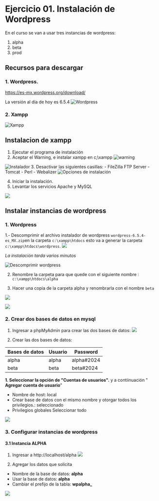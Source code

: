 # Ejercicio 01. Instalación de Wordpress
En el curso se van a usar tres instancias de wordpress:
1. alpha
2. beta
3. prod

## Recursos para descargar

### 1. Wordpress.
https://es-mx.wordpress.org/download/

La versión al día de hoy es 6.5.4
![Wordpress](https://i.imgur.com/G4dho4A.png)


### 2. Xampp

![Xampp](https://i.imgur.com/WMtuJ0j.png)

## Instalacion de xampp
1. Ejecutar el programa de instalación
2. Aceptar el Warning, e instalar xampp en c;\xampp
![warning](https://i.imgur.com/LzHqiFh.png)

![Instalador](https://i.imgur.com/WEKE39y.png)
3. Desactivar las siguientes casillas: 
	- FileZilla FTP Server
	 - Tomcat
	 - Perl
	 - Webalizer
![Opciones de instalación](https://i.imgur.com/5DjAwxn.png)

4. Iniciar la instalación.
5. Levantar los servicios Apache y MySQL

![](https://i.imgur.com/T81p0JV.png)


## Instalar instancias de wordpress
### 1. Wordpress
1.- Descomprimir el archivo instalador de wordpress `wordpress-6.5.4-es_MX.zip`en la carpeta `c:\xampp\htdocs` esto va a generar la carpeta `c:\xampp\htdocs\wordpress`.
![](https://i.imgur.com/QWa4YBx.png)

*La instalación tarda varios minutos*

![Descomprimir wordpress](https://i.imgur.com/k3Hirrp.png)

2. Renombre la carpeta para que quede con el siguiente nombre : `c:\xampp\htdocs\alpha`

3. Hacer una copia de la carpeta alpha y renombrarla con el nombre `beta`

![](https://i.imgur.com/0F79OQm.png)

![](https://i.imgur.com/rb04bBq.png)


### 2. Crear dos bases de datos en mysql

1. Ingresar a phpMyAdmin para crear las dos bases de datos:
![](https://i.imgur.com/T8GQTt8.png)


2. Crear las dos bases de datos:

|Bases de datos| Usuario |Password
|--|--|--|
|alpha| alpha| alpha#2024|
| beta | beta |beta#2024|


**1. Seleccionar la opción de "Cuentas de usuarios".** y a contiinuación " **Agregar cuenta de usuario**"
- Nombre de host: local
- Crear base de datos con el mismo nombre y otorgar todos los privilegios.: seleccionado
- Privilegios globales Seleccionar todo

![](https://i.imgur.com/lTtg0Qz.png)


### 3. Configurar instancias de wordpress

#### 3.1 Instancia ALPHA
1. Ingresar a http://localhost/alpha
![](https://i.imgur.com/b2LADon.png)

2. Agregar los datos que solicita
- Nombre de la base de datos: **alpha**
- Usar la base de datos: **alpha** 
- Cambiar el prefijo de la tabla: **wpalpha_**

![](https://i.imgur.com/QY6mV1k.png)

<!--stackedit_data:
eyJoaXN0b3J5IjpbNjExNjIzNDUxLC02Mjc2Mjc0NzQsLTU1Mz
M0ODY2MCw0NDMxNzIxLC0zNjg3MTgzMTIsMTIyNjQ2NTQxMSwt
NjY1Mjg0NDI1LDE4MTg1OTAyMjFdfQ==
-->